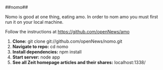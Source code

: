 ##nomo##

Nomo is good at one thing, eating amo. In order to nom amo you must first run it on your local machine.

Follow the instructions at https://github.com/openNews/amo

 1. **Clone:** git clone git://github.com/openNews/nomo.git
 2. **Navigate to repo:** cd nomo
 3. **Install dependencies:** npm install
 4. **Start server:** node app
 5. **See all Zeit homepage articles and their shares:** localhost:1338/
